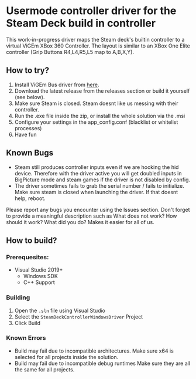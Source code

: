 # Usermode controller driver for the Steam Deck build in controller

This work-in-progress driver maps the Steam deck's builtin controller to a virtual ViGEm XBox 360 Controller.
The layout is similar to an XBox One Elite controller (Grip Buttons R4,L4,R5,L5 map to A,B,X,Y).

## How to try? 

1. Install ViGEm Bus driver from [here](https://github.com/ViGEm/ViGEmBus/releases).
1. Download the latest release from the releases section or build it yourself (see below).
2. Make sure Steam is closed. Steam doesnt like us messing with their controller.
3. Run the .exe file inside the zip, or install the whole solution via the .msi
4. Configure your settings in the app_config.conf (blacklist or whitelist processes)
6. Have fun

## Known Bugs

* Steam still produces controller inputs even if we are hooking the hid device. Therefore with the driver active you will get doubled inputs in BigPicture mode and steam games if the driver is not disabled by config.
* The driver sometimes fails to grab the serial number / fails to initialize. Make sure steam is closed when launching the driver. If that doesnt help, reboot.

Please report any bugs you encounter using the Issues section. Don't forget to provide a meaningful description such as What does not work? How should it work? What did you do? Makes it easier for all of us.

## How to build?

### Prerequesites:
* Visual Studio 2019+
    * Windows SDK
    * C++ Support

### Building

1. Open the `.sln` file using Visual Studio
2. Select the `SteamDeckControllerWindowsDriver` Project
3. Click Build

### Known Errors

* Build may fail due to incompatible architectures. Make sure x64 is selected for all projects inside the solution.
* Build may fail due to incompatible debug runtimes Make sure they are all the same for all projects.

